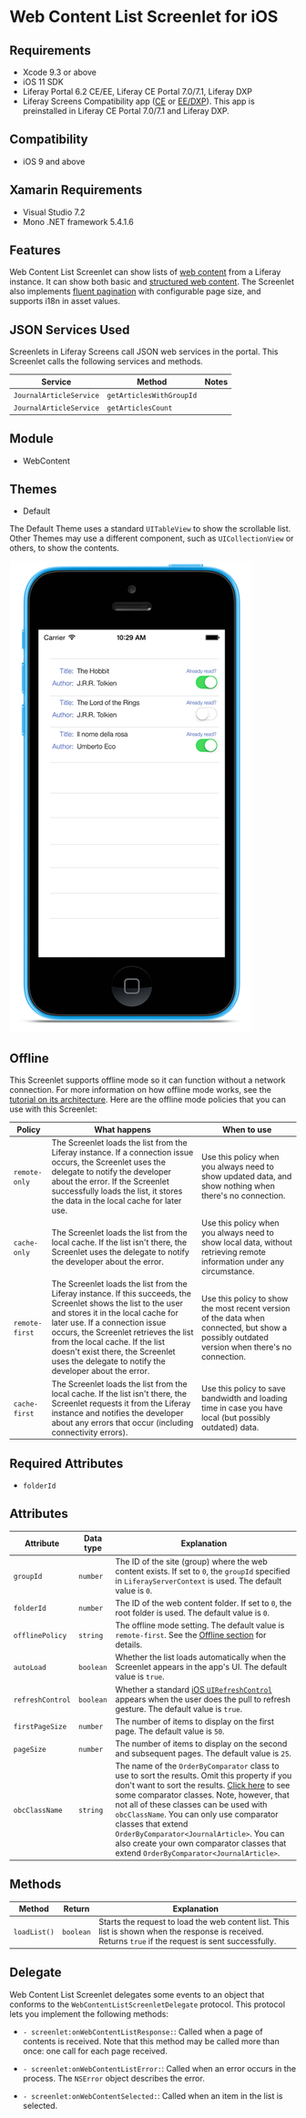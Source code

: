 # Web Content List Screenlet for iOS [](id=web-content-list-screenlet-for-ios)

## Requirements [](id=requirements)

- Xcode 9.3 or above
- iOS 11 SDK
- Liferay Portal 6.2 CE/EE, Liferay CE Portal 7.0/7.1, Liferay DXP
- Liferay Screens Compatibility app
  ([CE](http://www.liferay.com/marketplace/-/mp/application/54365664) or 
  [EE/DXP](http://www.liferay.com/marketplace/-/mp/application/54369726)). 
  This app is preinstalled in Liferay CE Portal 7.0/7.1 and Liferay DXP. 

## Compatibility [](id=compatibility)

- iOS 9 and above

## Xamarin Requirements [](id=xamarin-requirements)

- Visual Studio 7.2
- Mono .NET framework 5.4.1.6

## Features [](id=features)

Web Content List Screenlet can show lists of 
[web content](/discover/portal/-/knowledge_base/7-0/creating-web-content) 
from a Liferay instance. It can show both basic and 
[structured web content](/discover/portal/-/knowledge_base/7-0/designing-uniform-content). 
The Screenlet also implements 
[fluent pagination](http://www.iosnomad.com/blog/2014/4/21/fluent-pagination) 
with configurable page size, and supports i18n in asset values. 

## JSON Services Used [](id=json-services-used)

Screenlets in Liferay Screens call JSON web services in the portal. This 
Screenlet calls the following services and methods.

| Service | Method | Notes |
| ------- | ------ | ----- |
| `JournalArticleService` | `getArticlesWithGroupId` |  |
| `JournalArticleService` | `getArticlesCount` |  |

## Module [](id=module)

- WebContent

## Themes [](id=themes)

- Default

The Default Theme uses a standard `UITableView` to show the scrollable list. 
Other Themes may use a different component, such as `UICollectionView` or 
others, to show the contents. 

![Figure 1: Web Content List Screenlet using the Default (`default`) Theme.](../../images/screens-ios-webcontent-list.png)

## Offline [](id=offline)

This Screenlet supports offline mode so it can function without a network 
connection. For more information on how offline mode works, see the 
[tutorial on its architecture](/develop/tutorials/-/knowledge_base/7-0/architecture-of-offline-mode-in-liferay-screens). 
Here are the offline mode policies that you can use with this Screenlet: 

| Policy | What happens | When to use |
|--------|--------------|-------------|
| `remote-only` | The Screenlet loads the list from the Liferay instance. If a connection issue occurs, the Screenlet uses the delegate to notify the developer about the error. If the Screenlet successfully loads the list, it stores the data in the local cache for later use. | Use this policy when you always need to show updated data, and show nothing when there's no connection. |
| `cache-only` | The Screenlet loads the list from the local cache. If the list isn't there, the Screenlet uses the delegate to notify the developer about the error. | Use this policy when you always need to show local data, without retrieving remote information under any circumstance. |
| `remote-first` | The Screenlet loads the list from the Liferay instance. If this succeeds, the Screenlet shows the list to the user and stores it in the local cache for later use. If a connection issue occurs, the Screenlet retrieves the list from the local cache. If the list doesn't exist there, the Screenlet uses the delegate to notify the developer about the error. | Use this policy to show the most recent version of the data when connected, but show a possibly outdated version when there's no connection. |
| `cache-first` | The Screenlet loads the list from the local cache. If the list isn't there, the Screenlet requests it from the Liferay instance and notifies the developer about any errors that occur (including connectivity errors). | Use this policy to save bandwidth and loading time in case you have local (but possibly outdated) data. |

## Required Attributes [](id=required-attributes)

- `folderId`

## Attributes [](id=attributes)

| Attribute | Data type | Explanation |
|-----------|-----------|-------------| 
| `groupId` | `number` | The ID of the site (group) where the web content exists. If set to `0`, the `groupId` specified in `LiferayServerContext` is used. The default value is `0`. |
| `folderId` | `number` | The ID of the web content folder. If set to `0`, the root folder is used. The default value is `0`. |
| `offlinePolicy` | `string` | The offline mode setting. The default value is `remote-first`. See the [Offline section](/develop/reference/-/knowledge_base/7-0/web-content-list-screenlet-for-ios#offline) for details. |
| `autoLoad` | `boolean` | Whether the list loads automatically when the Screenlet appears in the app's UI. The default value is `true`. |
| `refreshControl` | `boolean` | Whether a standard [iOS `UIRefreshControl`](https://developer.apple.com/library/ios/documentation/UIKit/Reference/UIRefreshControl_class/) appears when the user does the pull to refresh gesture. The default value is `true`. |
| `firstPageSize` | `number` | The number of items to display on the first page. The default value is `50`. |
| `pageSize` | `number` | The number of items to display on the second and subsequent pages. The default value is `25`. |
| `obcClassName` | `string` | The name of the `OrderByComparator` class to use to sort the results. Omit this property if you don't want to sort the results. [Click here](https://github.com/liferay/liferay-portal/tree/master/modules/apps/web-experience/journal/journal-api/src/main/java/com/liferay/journal/util/comparator) to see some comparator classes. Note, however, that not all of these classes can be used with `obcClassName`. You can only use comparator classes that extend `OrderByComparator<JournalArticle>`. You can also create your own comparator classes that extend `OrderByComparator<JournalArticle>`. |

## Methods [](id=methods)

| Method | Return | Explanation |
|-----------|-----------|-------------| 
| `loadList()` | `boolean` | Starts the request to load the web content list. This list is shown when the response is received. Returns `true` if the request is sent successfully. |

## Delegate [](id=delegate)

Web Content List Screenlet delegates some events to an object that conforms to 
the `WebContentListScreenletDelegate` protocol. This protocol lets you implement 
the following methods: 

- `- screenlet:onWebContentListResponse:`: Called when a page of contents is 
  received. Note that this method may be called more than once: one call for 
  each page received.

- `- screenlet:onWebContentListError:`: Called when an error occurs in the 
  process. The `NSError` object describes the error. 

- `- screenlet:onWebContentSelected:`: Called when an item in the list is 
  selected.
